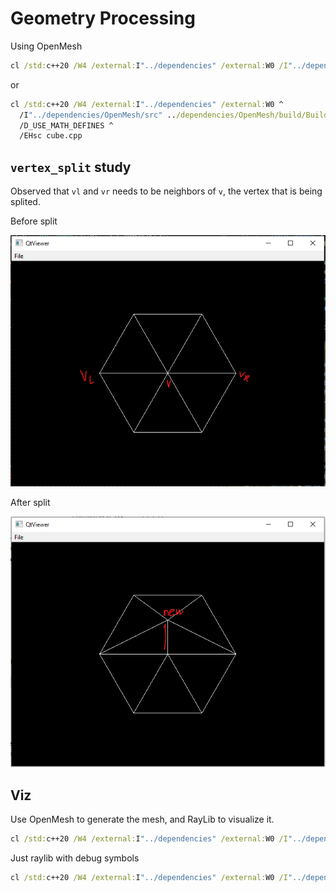 # Geometry Processing

Using OpenMesh

```cmd
cl /std:c++20 /W4 /external:I"../dependencies" /external:W0 /I"../dependencies/OpenMesh/src" ../dependencies/OpenMesh/build/Build/lib/OpenMeshCore.lib /MD /D_USE_MATH_DEFINES /EHsc cube.cpp
```

or

```cmd
cl /std:c++20 /W4 /external:I"../dependencies" /external:W0 ^
  /I"../dependencies/OpenMesh/src" ../dependencies/OpenMesh/build/Build/lib/OpenMeshCore.lib /MD ^
  /D_USE_MATH_DEFINES ^
  /EHsc cube.cpp
```

## `vertex_split` study

Observed that `vl` and `vr` needs to be neighbors of `v`, the vertex that is being splited.

Before split

![before](split_original.png)

After split

![after](split_splitted.png)

## Viz

Use OpenMesh to generate the mesh, and RayLib to visualize it.

```cmd
cl /std:c++20 /W4 /external:I"../dependencies" /external:W0 /I"../dependencies/OpenMesh/src" ../dependencies/OpenMesh/build/Build/lib/OpenMeshCore.lib /D_USE_MATH_DEFINES /I"../dependencies/raylib/build/raylib/include" ../dependencies/raylib/build/raylib/Release/raylib.lib User32.lib gdi32.lib Shell32.lib Winmm.lib /MD /EHsc omeshgenviz.cpp
```

Just raylib with debug symbols

```cmd
cl /std:c++20 /W4 /external:I"../dependencies" /external:W0 /I"../dependencies/raylib/build/raylib/include" ../dependencies/raylib/build/raylib/Release/raylib.lib User32.lib gdi32.lib Shell32.lib Winmm.lib /MD /EHsc dynmesh.cpp /Zi
```
